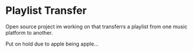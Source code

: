 # Playlist Transfer
 Open source project im working on that transferrs a playlist from one music platform to another. 

Put on hold due to apple being apple... 
